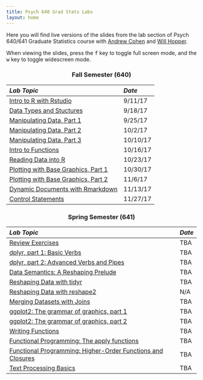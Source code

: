 ```yaml
---
title: Psych 640 Grad Stats Labs
layout: home
---
```

<style>
h3 {
  text-align: center;
}

h2, #main_content {
  color: black
}

table {
  margin-bottom: 8px;
}
</style>

Here you  will find live versions of the slides from the lab section of Psych 640/641 Graduate Statistics course with [Andrew Cohen](http://people.umass.edu/alc/) and [Will Hopper](http://people.umass.edu/whopper/).

When viewing the slides, press the <kbd>f</kbd> key to toggle full screen mode, and the <kbd>w</kbd> key to toggle widescreen mode.

### Fall Semester (640)

*Lab Topic* | *Date* 
:----------- | :------ 
[Intro to R with Rstudio](./labs/IntroToRwithRstudio.html) | 9/11/17
[Data Types and Stuctures](./labs/DataTypesandStructures.html) | 9/18/17
[Manipulating Data, Part 1](./labs/ManipulatingData.html) | 9/25/17
[Manipulating Data, Part 2](./labs/ManipulatingData_part2.html) | 10/2/17
[Manipulating Data, Part 3](./labs/ManipulatingData_part2.html) | 10/10/17
[Intro to Functions](./labs/IntroductionToFunctions.html) | 10/16/17
[Reading Data into R](./labs/FileIO.html) | 10/23/17
[Plotting with Base Graphics, Part 1](./labs/basegraphics_part1.html) | 10/30/17
[Plotting with Base Graphics, Part 2](./labs/basegraphics_part2.html) |  11/6/17
[Dynamic Documents with Rmarkdown](./labs/rmarkdown.html) | 11/13/17
[Control Statements](./labs/control_statements.html) | 11/27/17

### Spring Semester (641)

*Lab Topic* | *Date* 
:----------- | :------ 
[Review Exercises](./labs/Review640.html) | TBA
[dplyr, part 1: Basic Verbs](./labs/dplyr_part1.html) | TBA
[dplyr, part 2: Advanced Verbs and Pipes](./labs/dplyr_part2.html) | TBA
[Data Semantics: A Reshaping Prelude](./labs/data_semantics.html) | TBA
[Reshaping Data with tidyr](./labs/tidyr.html) | TBA
[Reshaping Data with reshape2](./labs/reshape.html) | N/A
[Merging Datasets with Joins](./labs/joins.html) |  TBA
[ggplot2: The grammar of graphics, part 1](./labs/ggplot_part1.html) | TBA
[ggplot2: The grammar of graphics, part 2](./labs/ggplot_part2.html)| TBA
[Writing Functions](./labs/functions.html)| TBA
[Functional Programming: The apply functions](./labs/apply.html) | TBA
[Functional Programming: Higher-Order Functions and Closures](./labs/apply_part2.html) | TBA
[Text Processing Basics](./labs/text_data.html) | TBA

<br>
<br>
